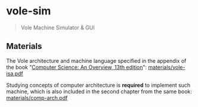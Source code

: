 # vole-sim

> Vole Machine Simulator & GUI

## Materials

The Vole architecture and machine language specified in the appendix of the book "[Computer Science: An Overview, 13th edition](https://www.pearson.com/en-us/subject-catalog/p/computer-science-an-overview/P200000003351/9780137503216)": [materials/vole-isa.pdf](./materials/vole-isa.pdf)

Studying concepts of computer architecture is **required** to implement such machine, which is also included in the second chapter from the same book: [materials/comp-arch.pdf](./materials/comp-arch.pdf)
